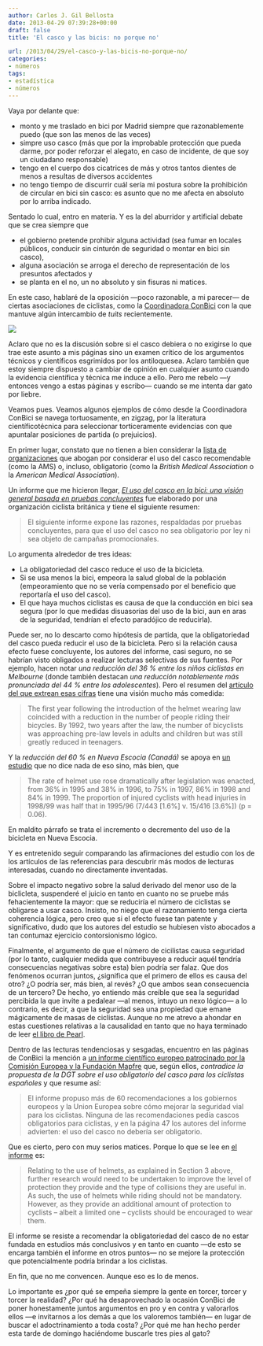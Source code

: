 ```yaml
---
author: Carlos J. Gil Bellosta
date: 2013-04-29 07:39:28+00:00
draft: false
title: 'El casco y las bicis: no porque no'

url: /2013/04/29/el-casco-y-las-bicis-no-porque-no/
categories:
- números
tags:
- estadística
- números
---
```


Vaya por delante que:

* monto y me traslado en bici por Madrid siempre que razonablemente puedo (que son las menos de las veces)
* simpre uso casco (más que por la improbable protección que pueda darme, por poder reforzar el alegato, en caso de incidente, de que soy un ciudadano responsable)
* tengo en el cuerpo dos cicatrices de más y otros tantos dientes de menos a resultas de diversos accidentes
* no tengo tiempo de discurrir cuál sería mi postura sobre la prohibición de circular en bici sin casco: es asunto que no me afecta en absoluto por lo arriba indicado.

Sentado lo cual, entro en materia. Y es la del aburridor y artificial debate que se crea siempre que

* el gobierno pretende prohibir alguna actividad (sea fumar en locales públicos, conducir sin cinturón de seguridad o montar en bici sin casco),
* alguna asociación se arroga el derecho de representación de los presuntos afectados y
* se planta en el no, un no absoluto y sin fisuras ni matices.

En este caso, hablaré de la oposición —poco razonable, a mi parecer— de ciertas asociaciones de ciclistas, como la [Coordinadora ConBici](http://www.conbici.org/) con la que mantuve algún intercambio de _tuits_ recientemente.

[![](/wp-uploads/2013/04/conbici.png)
](/wp-uploads/2013/04/conbici.png)

Aclaro que no es la discusión sobre si el casco debiera o no exigirse lo que trae este asunto a mis páginas sino un examen crítico de los argumentos técnicos y científicos esgrimidos por los antiloquesea. Aclaro también que estoy siempre dispuesto a cambiar de opinión en cualquier asunto cuando la evidencia científica y técnica me induce a ello. Pero me rebelo —y entonces vengo a estas páginas y escribo— cuando se me intenta dar gato por liebre.

Veamos pues. Veamos algunos ejemplos de cómo desde la Coordinadora ConBici se navega tortuosamente, en zigzag, por la literatura científicotécnica para seleccionar torticeramente evidencias con que apuntalar posiciones de partida (o prejuicios).

En primer lugar, constato que no tienen a bien considerar la [lista de organizaciones](http://en.wikipedia.org/wiki/Bicycle_helmet#Opinions_for_and_against_the_compulsion_or_strong_promotion_of_helmets) que abogan por considerar el uso del casco recomendable (como la AMS) o, incluso, obligatorio (como la _British Medical Association_ o la _American Medical Association_).

Un informe que me hicieron llegar, [_El uso del casco en la bici: una visión general basada en pruebas concluyentes_](http://t.co/cdNSZak0WH) fue elaborado por una organización ciclista británica y tiene el siguiente resumen:

>El siguiente informe expone las razones, respaldadas por pruebas concluyentes, para que el uso del casco no sea obligatorio por ley ni sea objeto de campañas promocionales.

Lo argumenta alrededor de tres ideas:

* La obligatoriedad del casco reduce el uso de la bicicleta.
* Si se usa menos la bici, empeora la salud global de la población (empeoramiento que no se vería compensado por el beneficio que reportaría el uso del casco).
* El que haya muchos ciclistas es causa de que la conducción en bici sea segura (por lo que medidas disuasorias del uso de la bici, aun en aras de la seguridad, tendrían el efecto paradójico de reducirla).

Puede ser, no lo descarto como hipótesis de partida, que la obligatoriedad del casco pueda reducir el uso de la bicicleta. Pero si la relación causa efecto fuese concluyente, los autores del informe, casi seguro, no se habrían visto obligados a realizar lecturas selectivas de sus fuentes. Por ejemplo, hacen notar _una reducción del 36 % entre los niños ciclistas en Melbourne_ (donde también destacan _una reducción notablemente más pronunciada del 44 % entre los adolescentes_). Pero el resumen del [artículo del que extrean esas cifras](http://www.monash.edu.au/muarc/reports/muarc045.pdf) tiene una visión mucho más comedida:

>The first year following the introduction of the helmet wearing law coincided with a reduction in the number of people riding their bicycles. By 1992, two years after the law, the number of bicyclists was approaching pre-law levels in adults and children but was still greatly reduced in teenagers.

Y la _reducción del 60 % en Nueva Escocia (Canadá)_ se apoya en [un estudio](http://www.cmaj.ca/content/166/5/592.full) que no dice nada de eso sino, más bien, que

>The rate of helmet use rose dramatically after legislation was enacted, from 36% in 1995 and 38% in 1996, to 75% in 1997, 86% in 1998 and 84% in 1999. The proportion of injured cyclists with head injuries in 1998/99 was half that in 1995/96 (7/443 [1.6%] v. 15/416 [3.6%]) (p = 0.06).

En maldito párrafo se trata el incremento o decremento del uso de la bicicleta en Nueva Escocia.

Y es entretenido seguir comparando las afirmaciones del estudio con los de los artículos de las referencias para descubrir más modos de lecturas interesadas, cuando no directamente inventadas.

Sobre el impacto negativo sobre la salud derivado del menor uso de la biclicleta, suspenderé el juicio en tanto en cuanto no se pruebe más fehacientemente la mayor: que se reduciría el número de ciclistas se obligarse a usar casco. Insisto, no niego que el razonamiento tenga cierta coherencia lógica, pero creo que si el efecto fuese tan patente y significativo, dudo que los autores del estudio se hubiesen visto abocados a tan contumaz ejercicio contorsionismo lógico.

Finalmente, el argumento de que el número de cicilistas causa seguridad (por lo tanto, cualquier medida que contribuyese a reducir aquél tendría consecuencias negativas sobre esta) bien podría ser falaz. Que dos fenómenos ocurran juntos, ¿significa que el primero de ellos es causa del otro? ¿O podría ser, más bien, al revés? ¿O que ambos sean consecuencia de un tercero? De hecho, yo entiendo más creíble que sea la seguridad percibida la que invite a pedalear —al menos, intuyo un nexo lógico— a lo contrario, es decir, a que la seguridad sea una propiedad que emane mágicamente de masas de ciclistas. Aunque no me atrevo a ahondar en estas cuestiones relativas a la causalidad en tanto que no haya terminado de leer [el libro de Pearl](http://books.google.es/books/about/Causality.html?hl=es&id=wnGU_TsW3BQC).

Dentro de las lecturas tendenciosas y sesgadas, encuentro en las páginas de ConBici la mención a [un informe científico europeo patrocinado por la Comisión Europea y la Fundación Mapfre](http://www.conbici.org/joomla/index.php?option=com_content&view=article&id=1128:mafre-patrocina-un-estudio-europeo-que-desaconseja-la-obligatoriedad-del-casco&catid=18&Itemid=58) que, según ellos, _contradice la propuesta de la DGT sobre el uso obligatorio del casco para los ciclistas españoles_ y que resume así:

>El informe propuso más de 60 recomendaciones a los gobiernos europeos y la Union Europea sobre cómo mejorar la seguridad vial para los ciclistas. Ninguna de las recomendaciones pedía cascos obligatorios para ciclistas, y en la página 47 los autores del informe advierten: el uso del casco no debería ser obligatorio.

Que es cierto, pero con muy serios matices. Porque lo que se lee en [el informe](http://www.etsc.eu/documents/scientific_review_of_cycling_safety_web.pdf) es:

>Relating to the use of helmets, as explained in Section 3 above, further research would need to be undertaken to improve the level of protection they provide and the type of collisions they are useful in. As such, the use of helmets while riding should not be mandatory. However, as they provide an additional amount of protection to cyclists – albeit a limited one – cyclists should be encouraged to wear them.

El informe se resiste a recomendar la obligatoriedad del casco de no estar fundada en estudios más conclusivos y en tanto en cuanto —de esto se encarga también el informe en otros puntos— no se mejore la protección que potencialmente podría brindar a los ciclistas.

En fin, que no me convencen. Aunque eso es lo de menos.

Lo importante es ¿por qué se empeña siempre la gente en torcer, torcer y torcer la realidad? ¿Por qué ha desaprovechado la ocasión ConBici de poner honestamente juntos argumentos en pro y en contra y valorarlos ellos —e invitarnos a los demás a que los valoremos también— en lugar de buscar el adoctrinamiento a toda costa? ¿Por qué me han hecho perder esta tarde de domingo haciéndome buscarle tres pies al gato?
